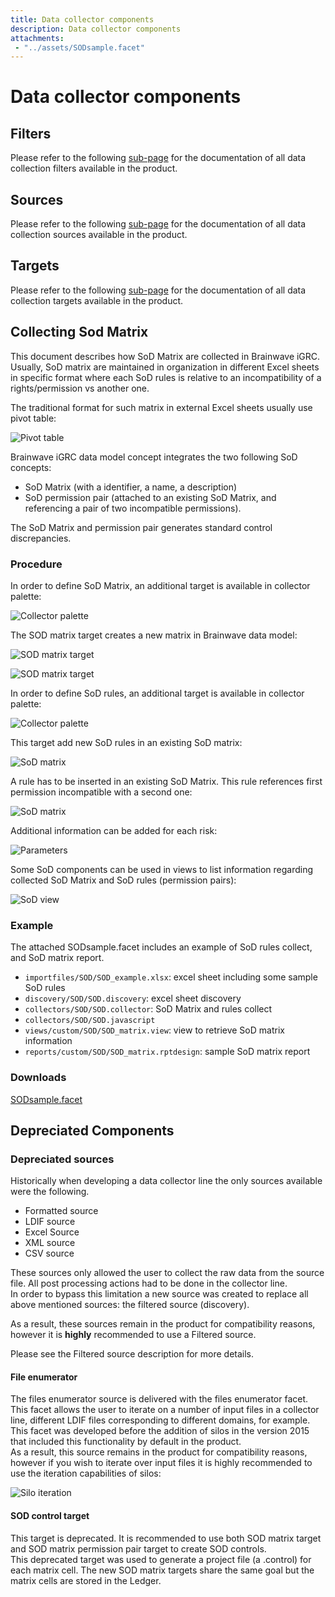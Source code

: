```yaml
---
title: Data collector components
description: Data collector components
attachments:
 - "../assets/SODsample.facet"
---
```


# Data collector components

## Filters

Please refer to the following [sub-page](./filters) for the documentation of all data collection filters available in the product.

## Sources

Please refer to the following [sub-page](./sources) for the documentation of all data collection sources available in the product.

## Targets

Please refer to the following [sub-page](./target) for the documentation of all data collection targets available in the product.

## Collecting Sod Matrix

This document describes how SoD Matrix are collected in Brainwave iGRC. Usually, SoD matrix are maintained in organization in different Excel sheets in specific format where each SoD rules is relative to an incompatibility of a rights/permission vs another one.

The traditional format for such matrix in external Excel sheets usually use pivot table:

![Pivot table](../images/SoD_Pivot_Table.png "Pivot table")  

Brainwave iGRC data model concept integrates the two following SoD concepts:  

- SoD Matrix (with a identifier, a name, a description)  
- SoD permission pair (attached to an existing SoD Matrix, and referencing a pair of two incompatible permissions).

The SoD Matrix and permission pair generates standard control discrepancies.

### Procedure

In order to define SoD Matrix, an additional target is available in collector palette:

![Collector palette](../images/SoD_Palet1.png "Collector palette")  

The SOD matrix target creates a new matrix in Brainwave data model:

![SOD matrix target](../images/SoD_Collect1.png "SOD matrix target")  

![SOD matrix target](../images/SoD_Collect2.png "SOD matrix target")  

In order to define SoD rules, an additional target is available in collector palette:

![Collector palette](../images/SoD_Palet2.png "Collector palette")  

This target add new SoD rules in an existing SoD matrix:

![SoD matrix](../images/SoD_Collect4.png "SoD matrix")  

A rule has to be inserted in an existing SoD Matrix. This rule references first permission incompatible with a second one:

![SoD matrix](../images/SoD_Collect3.png "SoD matrix")  

Additional information can be added for each risk:

![Parameters](../images/SoD_Collect5.png "Parameters")  

Some SoD components can be used in views to list information regarding collected SoD Matrix and SoD rules (permission pairs):

![SoD view](../images/SoD_View1.png "SoD view")  

### Example

The attached SODsample.facet includes an example of SoD rules collect, and SoD matrix report.

- `importfiles/SOD/SOD_example.xlsx`: excel sheet including some sample SoD rules
- `discovery/SOD/SOD.discovery`: excel sheet discovery
- `collectors/SOD/SOD.collector`: SoD Matrix and rules collect
- `collectors/SOD/SOD.javascript`
- `views/custom/SOD/SOD_matrix.view`: view to retrieve SoD matrix information
- `reports/custom/SOD/SOD_matrix.rptdesign`: sample SoD matrix report

### Downloads

[SODsample.facet](../assets/SODsample.facet)

## Depreciated Components

### Depreciated sources

Historically when developing a data collector line the only sources available were the following.

- Formatted source
- LDIF source
- Excel Source
- XML source
- CSV source

These sources only allowed the user to collect the raw data from the source file. All post processing actions had to be done in the collector line.  
In order to bypass this limitation a new source was created to replace all above mentioned sources: the filtered source (discovery).  

As a result, these sources remain in the product for compatibility reasons, however it is **highly** recommended to use a Filtered source.  

Please see the Filtered source description for more details.

#### File enumerator

The files enumerator source is delivered with the files enumerator facet.  
This facet allows the user to iterate on a number of input files in a collector line, different LDIF files corresponding to different domains, for example.  
This facet was developed before the addition of silos in the version 2015 that included this functionality by default in the product.  
As a result, this source remains in the product for compatibility reasons, however if you wish to iterate over input files it is highly recommended to use the iteration capabilities of silos:  

![Silo iteration](../images/silo-iteration.png "Silo iteration")

#### SOD control target

This target is deprecated. It is recommended to use both SOD matrix target and SOD matrix permission pair target to create SOD controls.  
This deprecated target was used to generate a project file (a .control) for each matrix cell. The new SOD matrix targets share the same goal but the matrix cells are stored in the Ledger.  
